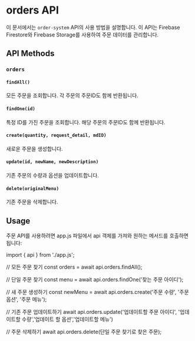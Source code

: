 # orders API

이 문서에서는 `order-system` API의 사용 방법을 설명합니다. 이 API는 Firebase Firestore와 Firebase Storage를 사용하여 주문 데이터를 관리합니다.

## API Methods

### `orders`

#### `findAll()`

모든 주문을 조회합니다. 각 주문의 주문ID도 함께 반환됩니다.

#### `findOne(id)`

특정 ID를 가진 주문을 조회합니다. 해당 주문의 주문ID도 함께 반환됩니다.

#### `create(quantity, request_detail, mdID)`

새로운 주문을 생성합니다.

#### `update(id, newName, newDescription)`

기존 주문의 수량과 옵션을 업데이트합니다.

#### `delete(originalMenu)`

기존 주문을 삭제합니다.

## Usage

주문 API를 사용하려면 app.js 파일에서 api 객체를 가져와 원하는 메서드를 호출하면 됩니다:

import { api } from './app.js';

// 모든 주문 찾기
const orders = await api.orders.findAll();

// 단일 주문 찾기
const menu = await api.orders.findOne('찾는 주문 아이디');

// 새 주문 생성하기
const newMenu = await api.orders.create('주문 수량', '주문 옵션', '주문 메뉴');

// 기존 주문 업데이트하기
await api.orders.update('업데이트할 주문 아이디', '업데이트할 수량','업데이트 할 옵션','업데이트할 메뉴')

// 주문 삭제하기
await api.orders.delete(단일 주문 찾기로 찾은 주문);